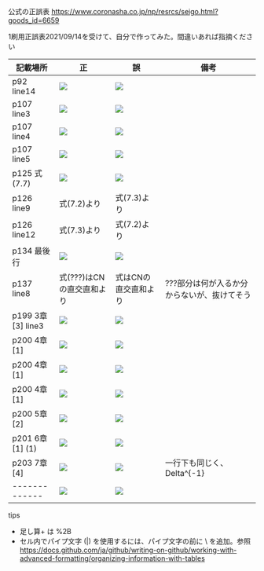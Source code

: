 公式の正誤表
https://www.coronasha.co.jp/np/resrcs/seigo.html?goods_id=6659

1刷用正誤表2021/09/14を受けて、自分で作ってみた。間違いあれば指摘ください

| 記載場所 | 正 | 誤 | 備考 |
| ------------- | ------------- | ------------- | ------------- |
| p92 line14 | <img src="https://render.githubusercontent.com/render/math?math==2\int ^{1}_{0}\left( -\dfrac{1}{2}\right) \left\{ \cos \left( 4\pi nt\right) -1\right\} dt"> | <img src="https://render.githubusercontent.com/render/math?math==2\int ^{1}_{0}\left( -{1}\right) \left\{ \cos \left( 4\pi nt\right) -1\right\} dt"> |  |
| p107 line3 | <img src="https://render.githubusercontent.com/render/math?math=u_{1}=-3u_{2}"> | <img src="https://render.githubusercontent.com/render/math?math=u_{1}=3u_{2}"> |
| p107 line4 | <img src="https://render.githubusercontent.com/render/math?math=u=\dfrac{1}{\sqrt{10}}\begin{bmatrix} 3 \\ -1\end{bmatrix}"> | <img src="https://render.githubusercontent.com/render/math?math=u=\dfrac{1}{\sqrt{10}}\begin{bmatrix} 3 \\ 1\end{bmatrix}"> |
| p107 line5 | <img src="https://render.githubusercontent.com/render/math?math=u=\begin{bmatrix} 3 \\ -1\end{bmatrix}"> | <img src="https://render.githubusercontent.com/render/math?math=u=\begin{bmatrix} 3 \\ 1\end{bmatrix}"> |
| p125 式(7.7) | <img src="https://render.githubusercontent.com/render/math?math=\mu_{i}^2u_{i}"> | <img src="https://render.githubusercontent.com/render/math?math=\mu^2u_{i}"> |  |
| p126 line9 | 式(7.2)より | 式(7.3)より |
| p126 line12 | 式(7.3)より | 式(7.2)より |
| p134 最後行 | <img src="https://render.githubusercontent.com/render/math?math=-f^{H}\left( AA^{%2B}\right) ^{H}AA^{%2B}f"> | <img src="https://render.githubusercontent.com/render/math?math=-f^{H}\left( AA^{%2B}\right) ^{H}AA^{%2B}x"> |
| p137 line8 | 式(???)はCNの直交直和より | 式はCNの直交直和より | ???部分は何が入るか分からないが、抜けてそう
| p199 3章[3] line3 | <img src="https://render.githubusercontent.com/render/math?math=\dfrac{1}{N}\sum ^{N-1}_{k=0}e^{0}=1\\"> | <img src="https://render.githubusercontent.com/render/math?math=\dfrac{1}{N}=\sum ^{N-1}_{k=0}e^{0}=1\\"> |
| p200 4章[1] | <img src="https://render.githubusercontent.com/render/math?math=\begin{bmatrix} c_{1} \\ c_{2} \end{bmatrix}"> | <img src="https://render.githubusercontent.com/render/math?math=\begin{bmatrix} c_{1} \\ c_{1} \end{bmatrix}"> |
| p200 4章[1] | <img src="https://render.githubusercontent.com/render/math?math=C_{1}=-\dfrac{3}{7},C_{2}=\dfrac{13}{7}"> | <img src="https://render.githubusercontent.com/render/math?math=C_{1}=-\dfrac{3}{8},C_{2}=-1"> |
| p200 4章[1] | <img src="https://render.githubusercontent.com/render/math?math=x=-\dfrac{3}{7}u_{1}%2B\dfrac{13}{7}u_{2}"> | <img src="https://render.githubusercontent.com/render/math?math=x=-\dfrac{3}{8}u_{1}-u_{2}"> |
| p200 5章[2] | <img src="https://render.githubusercontent.com/render/math?math=\cos \theta =\dfrac{\langle x,y\rangle }{\left\| x\right\|\left\| y\right\| } =\dfrac{\langle ay.y\rangle }{a\left\| y\right\|\left\| y\right\| }"> | <img src="https://render.githubusercontent.com/render/math?math=\cos \theta =\dfrac{\langle x,y\rangle }{\left\| x\right\| }\left\| y\right\| =\dfrac{\langle ay.y\rangle }{a\left\| y\right\| }\left\| y\right\|"> |
| p201 6章[1] (1) | <img src="https://render.githubusercontent.com/render/math?math=v_{1}=\dfrac{1}{\sqrt{1%2B\left\| -i\right\| ^{2}}}"> | <img src="https://render.githubusercontent.com/render/math?math=v_{1}=\dfrac{1}{\sqrt{1%2B\left( -i\right) ^{2}}}"> |
| p203 7章[4] | <img src="https://render.githubusercontent.com/render/math?math=U^{H}U=\Delta ^{-1}V^{H}A^{H}AV\Delta ^{-1}"> | <img src="https://render.githubusercontent.com/render/math?math=U^{H}U=\Delta V^{H}A^{H}AV\Delta ^{-1}"> | 一行下も同じく、Delta^{-1} |
| ------------- | <img src="https://render.githubusercontent.com/render/math?math="> | <img src="https://render.githubusercontent.com/render/math?math="> |


tips
- 足し算+ は %2B
- セル内でパイプ文字 (|) を使用するには、パイプ文字の前に \ を追加。参照 https://docs.github.com/ja/github/writing-on-github/working-with-advanced-formatting/organizing-information-with-tables
 
